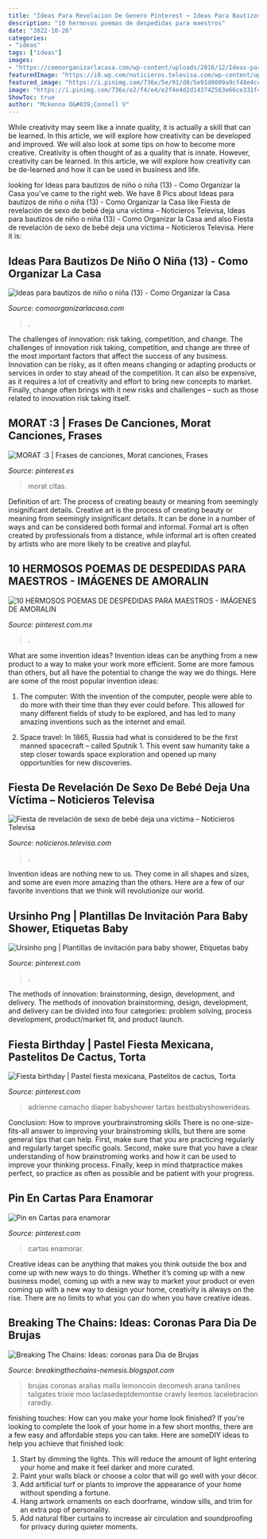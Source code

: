 ```yaml
---
title: "Ideas Para Revelacion De Genero Pinterest ~ Ideas Para Bautizos De Niño O Niña (13)"
description: "10 hermosos poemas de despedidas para maestros"
date: "2022-10-26"
categories:
- "ideas"
tags: ["ideas"]
images:
- "https://comoorganizarlacasa.com/wp-content/uploads/2016/12/Ideas-para-bautizos-de-niño-o-niña-13.jpg"
featuredImage: "https://i0.wp.com/noticieros.televisa.com/wp-content/uploads/2019/10/pastel-revelar-sexo-bebe.jpg?fit=1080%2C609&amp;ssl=1"
featured_image: "https://i.pinimg.com/736x/5e/91/d0/5e91d0009a9cf48e4cc15dad893e3591.jpg"
image: "https://i.pinimg.com/736x/e2/f4/e4/e2f4e4d2d143742563e66ce331f45216--data-menu.jpg"
ShowToc: true
author: "Mckenna O&#039;Connell V"
---
```



While creativity may seem like a innate quality, it is actually a skill that can be learned. In this article, we will explore how creativity can be developed and improved. We will also look at some tips on how to become more creative.
Creativity is often thought of as a quality that is innate. However, creativity can be learned. In this article, we will explore how creativity can be de-learned and how it can be used in business and life.

	

		
looking for Ideas para bautizos de niño o niña (13) - Como Organizar la Casa you've came to the right web. We have 8 Pics about Ideas para bautizos de niño o niña (13) - Como Organizar la Casa like Fiesta de revelación de sexo de bebé deja una víctima – Noticieros Televisa, Ideas para bautizos de niño o niña (13) - Como Organizar la Casa and also Fiesta de revelación de sexo de bebé deja una víctima – Noticieros Televisa. Here it is:
		
    
## Ideas Para Bautizos De Niño O Niña (13) - Como Organizar La Casa

<img loading=lazy src="https://comoorganizarlacasa.com/wp-content/uploads/2016/12/Ideas-para-bautizos-de-niño-o-niña-13.jpg" onerror="this.onerror=null;this.src='https://tse1.mm.bing.net/th?id=OIP.gC-qNtyhMj__SSw5BqObvwHaJ3&amp;pid=15.1';" alt="Ideas para bautizos de niño o niña (13) - Como Organizar la Casa">

_Source: comoorganizarlacasa.com_

>. 

	

The challenges of innovation: risk taking, competition, and change.
The challenges of innovation risk taking, competition, and change are three of the most important factors that affect the success of any business. Innovation can be risky, as it often means changing or adapting products or services in order to stay ahead of the competition. It can also be expensive, as it requires a lot of creativity and effort to bring new concepts to market. Finally, change often brings with it new risks and challenges – such as those related to innovation risk taking itself.

    
## MORAT :3 | Frases De Canciones, Morat Canciones, Frases

<img loading=lazy src="https://i.pinimg.com/736x/2e/64/79/2e6479b34b6467ba613322ea083ae11a.jpg" onerror="this.onerror=null;this.src='https://tse1.mm.bing.net/th?id=OIP.CGu55zo-unBdz3TNQuousAHaNK&amp;pid=15.1';" alt="MORAT :3 | Frases de canciones, Morat canciones, Frases">

_Source: pinterest.es_

>morat citas. 

	

Definition of art: The process of creating beauty or meaning from seemingly insignificant details.
Creative art is the process of creating beauty or meaning from seemingly insignificant details. It can be done in a number of ways and can be considered both formal and informal. Formal art is often created by professionals from a distance, while informal art is often created by artists who are more likely to be creative and playful.

    
## 10 HERMOSOS POEMAS DE DESPEDIDAS PARA MAESTROS - IMÁGENES DE AMORALIN

<img loading=lazy src="https://i.pinimg.com/736x/e2/f4/e4/e2f4e4d2d143742563e66ce331f45216--data-menu.jpg" onerror="this.onerror=null;this.src='https://tse3.mm.bing.net/th?id=OIP.Py8__QbP79G9u0g-3CO7wgHaGK&amp;pid=15.1';" alt="10 HERMOSOS POEMAS DE DESPEDIDAS PARA MAESTROS - IMÁGENES DE AMORALIN">

_Source: pinterest.com.mx_

>. 

	

What are some invention ideas?
Invention ideas can be anything from a new product to a way to make your work more efficient. Some are more famous than others, but all have the potential to change the way we do things. Here are some of the most popular invention ideas: 
1) The computer: With the invention of the computer, people were able to do more with their time than they ever could before. This allowed for many different fields of study to be explored, and has led to many amazing inventions such as the internet and email.

2) Space travel: In 1865, Russia had what is considered to be the first manned spacecraft – called Sputnik 1. This event saw humanity take a step closer towards space exploration and opened up many opportunities for new discoveries.

    
## Fiesta De Revelación De Sexo De Bebé Deja Una Víctima – Noticieros Televisa

<img loading=lazy src="https://i0.wp.com/noticieros.televisa.com/wp-content/uploads/2019/10/pastel-revelar-sexo-bebe.jpg?fit=1080%2C609&amp;ssl=1" onerror="this.onerror=null;this.src='https://tse1.mm.bing.net/th?id=OIP.R6fj1nEwS4_H9P_sTplx_wHaEL&amp;pid=15.1';" alt="Fiesta de revelación de sexo de bebé deja una víctima – Noticieros Televisa">

_Source: noticieros.televisa.com_

>. 

	

Invention ideas are nothing new to us. They come in all shapes and sizes, and some are even more amazing than the others. Here are a few of our favorite inventions that we think will revolutionize our world.

    
## Ursinho Png | Plantillas De Invitación Para Baby Shower, Etiquetas Baby

<img loading=lazy src="https://i.pinimg.com/736x/66/c9/e6/66c9e6e6475a2492e52525009acb02f9.jpg" onerror="this.onerror=null;this.src='https://tse3.mm.bing.net/th?id=OIP.GRs4TXrHfuePRSj3UyZMGQHaKe&amp;pid=15.1';" alt="Ursinho png | Plantillas de invitación para baby shower, Etiquetas baby">

_Source: pinterest.com_

>. 

	

The methods of innovation: brainstorming, design, development, and delivery.
The methods of innovation brainstorming, design, development, and delivery can be divided into four categories: problem solving, process development, product/market fit, and product launch.

    
## Fiesta Birthday | Pastel Fiesta Mexicana, Pastelitos De Cactus, Torta

<img loading=lazy src="https://i.pinimg.com/736x/5e/91/d0/5e91d0009a9cf48e4cc15dad893e3591.jpg" onerror="this.onerror=null;this.src='https://tse3.mm.bing.net/th?id=OIP.lYQG6YGlhxyUaqgBOIZCwQHaK0&amp;pid=15.1';" alt="Fiesta birthday | Pastel fiesta mexicana, Pastelitos de cactus, Torta">

_Source: pinterest.com_

>adrienne camacho diaper babyshower tartas bestbabyshowerideas. 

	

Conclusion: How to improve yourbrainstroming skills
There is no one-size-fits-all answer to improving your brainstroming skills, but there are some general tips that can help. First, make sure that you are practicing regularly and regularly target specific goals. Second, make sure that you have a clear understanding of how brainstroming works and how it can be used to improve your thinking process. Finally, keep in mind thatpractice makes perfect, so practice as often as possible and be patient with your progress.

    
## Pin En Cartas Para Enamorar

<img loading=lazy src="https://i.pinimg.com/736x/55/17/27/551727ebb03b950c7bbd13ac6aafe117.jpg" onerror="this.onerror=null;this.src='https://tse1.mm.bing.net/th?id=OIP.6cEVoN7O0rw1xumwIkOrSgHaO0&amp;pid=15.1';" alt="Pin en Cartas para enamorar">

_Source: pinterest.com_

>cartas enamorar. 

	

Creative ideas can be anything that makes you think outside the box and come up with new ways to do things. Whether it’s coming up with a new business model, coming up with a new way to market your product or even coming up with a new way to design your home, creativity is always on the rise. There are no limits to what you can do when you have creative ideas.

    
## Breaking The Chains: Ideas: Coronas Para Dia De Brujas

<img loading=lazy src="http://2.bp.blogspot.com/-wy4e4gIs4Ek/Ui5QpHcXIaI/AAAAAAAAGbQ/57UIDAo0pm0/s1600/halloween11.jpg" onerror="this.onerror=null;this.src='https://tse2.mm.bing.net/th?id=OIP.74mjIp4YMKP_EI_iys4swAHaJ4&amp;pid=15.1';" alt="Breaking The Chains: Ideas: coronas para Dia de Brujas">

_Source: breakingthechains-nemesis.blogspot.com_

>brujas coronas arañas malla lemoncoin decomesh arana tanlines tailgates trixie moo laclasedeptdemontse crawly leemos lacelebracion rarediy. 

	

finishing touches: How can you make your home look finished?
If you're looking to complete the look of your home in a few short months, there are a few easy and affordable steps you can take. Here are someDIY ideas to help you achieve that finished look: 
1. Start by dimming the lights. This will reduce the amount of light entering your home and make it feel darker and more curated. 
2. Paint your walls black or choose a color that will go well with your décor. 
3. Add artificial turf or plants to improve the appearance of your home without spending a fortune. 
4. Hang artwork ornaments on each doorframe, window sills, and trim for an extra pop of personality. 
5. Add natural fiber curtains to increase air circulation and soundproofing for privacy during quieter moments.

